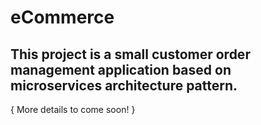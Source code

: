 # eCommerce

## This project is a small customer order management application based on microservices architecture pattern.

{
More details to come soon!
}